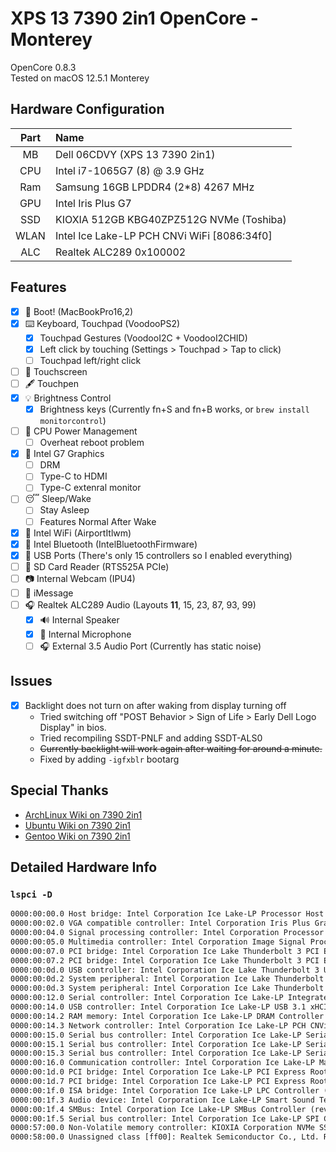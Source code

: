 # XPS 13 7390 2in1 OpenCore - Monterey

OpenCore 0.8.3  
Tested on macOS 12.5.1 Monterey

## Hardware Configuration

| Part | Name |
|:--:|:--|
| MB   | Dell 06CDVY (XPS 13 7390 2in1)               |
| CPU  | Intel i7-1065G7 (8) @ 3.9 GHz                |
| Ram  | Samsung 16GB LPDDR4 (2*8) 4267 MHz           |
| GPU  | Intel Iris Plus G7                           |
| SSD  | KIOXIA 512GB KBG40ZPZ512G NVMe (Toshiba)     |
| WLAN | Intel Ice Lake-LP PCH CNVi WiFi [8086:34f0]  |
| ALC  | Realtek ALC289 0x100002                      |

## Features

- [x] 🍎 Boot! (MacBookPro16,2)
- [x] ⌨️ Keyboard, Touchpad (VoodooPS2)
  - [x] Touchpad Gestures (VoodooI2C + VoodooI2CHID)
  - [x] Left click by touching (Settings > Touchpad > Tap to click)
  - [ ] Touchpad left/right click
- [ ] 🤞 Touchscreen
- [ ] 🖋 Touchpen
- [x] 💡 Brightness Control
  - [x] Brightness keys (Currently fn+S and fn+B works, or `brew install monitorcontrol`)
- [ ] 🔋 CPU Power Management
  - [ ] Overheat reboot problem
- [x] 🌈 Intel G7 Graphics
  - [ ] DRM
  - [ ] Type-C to HDMI
  - [ ] Type-C extenral monitor
- [ ] 😴 Sleep/Wake
  - [ ] Stay Asleep
  - [ ] Features Normal After Wake
- [x] 📶 Intel WiFi (AirportItlwm)
- [x] 📶 Intel Bluetooth (IntelBluetoothFirmware)
- [x] 🔌 USB Ports (There's only 15 controllers so I enabled everything)
- [ ] 💾 SD Card Reader (RTS525A PCIe)
- [ ] 📷 Internal Webcam (IPU4)
- [ ] 💬 iMessage
- [ ] 🎧 Realtek ALC289 Audio (Layouts **11**, 15, 23, 87, 93, 99)
  - [x] 🔊 Internal Speaker
  - [x] 🎤 Internal Microphone
  - [ ] 🎧 External 3.5 Audio Port (Currently has static noise)

## Issues

- [x] Backlight does not turn on after waking from display turning off
  - Tried switching off "POST Behavior > Sign of Life > Early Dell Logo Display" in bios.
  - Tried recompiling SSDT-PNLF and adding SSDT-ALS0
  - ~~Currently backlight will work again after waiting for around a minute.~~
  - Fixed by adding `-igfxblr` bootarg

## Special Thanks

- [ArchLinux Wiki on 7390 2in1](https://wiki.archlinux.org/title/Dell_XPS_13_2-in-1_(7390))
- [Ubuntu Wiki on 7390 2in1](https://wiki.ubuntu.com/Dell/XPS/XPS-13-7390-2-in-1)
- [Gentoo Wiki on 7390 2in1](https://wiki.gentoo.org/wiki/Dell_XPS_13_2-in-1_(7390))

## Detailed Hardware Info

### `lspci -D`

```txt
0000:00:00.0 Host bridge: Intel Corporation Ice Lake-LP Processor Host Bridge/DRAM Registers (rev 03)
0000:00:02.0 VGA compatible controller: Intel Corporation Iris Plus Graphics G7 (rev 07)
0000:00:04.0 Signal processing controller: Intel Corporation Processor Power and Thermal Controller (rev 03)
0000:00:05.0 Multimedia controller: Intel Corporation Image Signal Processor (rev 03)
0000:00:07.0 PCI bridge: Intel Corporation Ice Lake Thunderbolt 3 PCI Express Root Port #0 (rev 03)
0000:00:07.2 PCI bridge: Intel Corporation Ice Lake Thunderbolt 3 PCI Express Root Port #2 (rev 03)
0000:00:0d.0 USB controller: Intel Corporation Ice Lake Thunderbolt 3 USB Controller (rev 03)
0000:00:0d.2 System peripheral: Intel Corporation Ice Lake Thunderbolt 3 NHI #0 (rev 03)
0000:00:0d.3 System peripheral: Intel Corporation Ice Lake Thunderbolt 3 NHI #1 (rev 03)
0000:00:12.0 Serial controller: Intel Corporation Ice Lake-LP Integrated Sensor Solution (rev 30)
0000:00:14.0 USB controller: Intel Corporation Ice Lake-LP USB 3.1 xHCI Host Controller (rev 30)
0000:00:14.2 RAM memory: Intel Corporation Ice Lake-LP DRAM Controller (rev 30)
0000:00:14.3 Network controller: Intel Corporation Ice Lake-LP PCH CNVi WiFi (rev 30)
0000:00:15.0 Serial bus controller: Intel Corporation Ice Lake-LP Serial IO I2C Controller #0 (rev 30)
0000:00:15.1 Serial bus controller: Intel Corporation Ice Lake-LP Serial IO I2C Controller #1 (rev 30)
0000:00:15.3 Serial bus controller: Intel Corporation Ice Lake-LP Serial IO I2C Controller #3 (rev 30)
0000:00:16.0 Communication controller: Intel Corporation Ice Lake-LP Management Engine (rev 30)
0000:00:1d.0 PCI bridge: Intel Corporation Ice Lake-LP PCI Express Root Port #9 (rev 30)
0000:00:1d.7 PCI bridge: Intel Corporation Ice Lake-LP PCI Express Root Port #16 (rev 30)
0000:00:1f.0 ISA bridge: Intel Corporation Ice Lake-LP LPC Controller (rev 30)
0000:00:1f.3 Audio device: Intel Corporation Ice Lake-LP Smart Sound Technology Audio Controller (rev 30)
0000:00:1f.4 SMBus: Intel Corporation Ice Lake-LP SMBus Controller (rev 30)
0000:00:1f.5 Serial bus controller: Intel Corporation Ice Lake-LP SPI Controller (rev 30)
0000:57:00.0 Non-Volatile memory controller: KIOXIA Corporation NVMe SSD Controller BG4
0000:58:00.0 Unassigned class [ff00]: Realtek Semiconductor Co., Ltd. RTS525A PCI Express Card Reader (rev 01)
```
